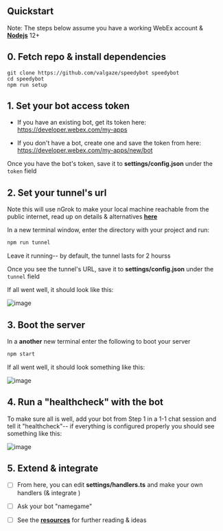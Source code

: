 ## Quickstart

Note: The steps below assume you have a working WebEx account & **[Nodejs](https://nodejs.org/en/download/)** 12+

## 0. Fetch repo & install dependencies

```
git clone https://github.com/valgaze/speedybot speedybot
cd speedybot
npm run setup
```

## 1. Set your bot access token

- If you have an existing bot, get its token here: https://developer.webex.com/my-apps

- If you don't have a bot, create one and save the token from here: https://developer.webex.com/my-apps/new/bot

Once you have the bot's token, save it to **settings/config.json** under the ```token``` field

## 2. Set your tunnel's url

Note this will use nGrok to make your local machine reachable from the public internet, read up on details & alternatives **[here](https://github.com/valgaze/speedybot/blob/master/docs/ngrok.md)**

In a new terminal window, enter the directory with your project and run:

```sh
npm run tunnel
```

Leave it running-- by default, the tunnel lasts for 2 hourss

Once you see the tunnel's URL, save it to **settings/config.json** under the ```tunnel``` field 

If all went well, it should look like this:

![image](https://github.com/valgaze/speedybot/blob/master/docs/assets/tunnel_success.png)


## 3. Boot the server

In a **another** new terminal enter the following to boot your server

```sh
npm start
```
If all went well, it should look something like this:

![image](https://raw.githubusercontent.com/valgaze/speedybot/master/docs/assets/server_success.png)


## 4. Run a "healthcheck" with the bot

To make sure all is well, add your bot from Step 1 in a 1-1 chat session and tell it "healthcheck"-- if everything is configured properly you should see something like this:

![image](https://raw.githubusercontent.com/valgaze/speedybot/master/docs/assets/healthcheck.gif)

## 5. Extend & integrate

- [ ] From here, you can edit **settings/handlers.ts** and make your own handlers (& integrate )

- [ ] Ask your bot "namegame"

- [ ] See the **[resources](https://github.com/valgaze/speedybot/blob/master/docs/resources.md)** for further reading & ideas